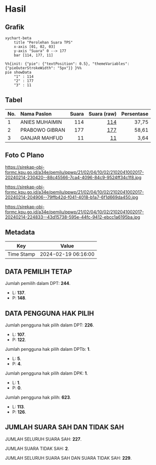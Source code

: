 # Hasil

## Grafik

```mermaid
xychart-beta
    title "Perolehan Suara TPS"
    x-axis [01, 02, 03]
    y-axis "Suara" 0 --> 177
    bar [114, 177, 11]
```

```mermaid
%%{init: {"pie": {"textPosition": 0.5}, "themeVariables": {"pieOuterStrokeWidth": "5px"}} }%%
pie showData
    "1" : 114
    "2" : 177
    "3" : 11
```

## Tabel

| No. | Nama Paslon    | Suara | Suara (raw) | Persentase |
|:--- |:-------------- | -----:| -----------:| ----------:|
| 1   | ANIES MUHAIMIN | 114   | [114][p-1]  | 37,75      |
| 2   | PRABOWO GIBRAN | 177   | [177][p-2]  | 58,61      |
| 3   | GANJAR MAHFUD  | 11    | [11][p-3]   | 3,64       |


[p-1]: https://github.com/gigit-pemilu/pemilu-2024-21-kepulauan-riau/blob/main/pilpres/hitung-suara/sub/21-kepulauan-riau/sub/02-karimun/sub/04-meral/sub/1002-baran-barat/sub/017-tps/sub/paslon-1.txt
[p-2]: https://github.com/gigit-pemilu/pemilu-2024-21-kepulauan-riau/blob/main/pilpres/hitung-suara/sub/21-kepulauan-riau/sub/02-karimun/sub/04-meral/sub/1002-baran-barat/sub/017-tps/sub/paslon-2.txt
[p-3]: https://github.com/gigit-pemilu/pemilu-2024-21-kepulauan-riau/blob/main/pilpres/hitung-suara/sub/21-kepulauan-riau/sub/02-karimun/sub/04-meral/sub/1002-baran-barat/sub/017-tps/sub/paslon-3.txt

## Foto C Plano

https://sirekap-obj-formc.kpu.go.id/a34e/pemilu/ppwp/21/02/04/10/02/2102041002017-20240214-230420--88c45566-7ca4-4096-84c9-9524ff34c1f8.jpg

https://sirekap-obj-formc.kpu.go.id/a34e/pemilu/ppwp/21/02/04/10/02/2102041002017-20240214-204906--79ffb42d-f041-4018-b1a7-6f1d669da450.jpg

https://sirekap-obj-formc.kpu.go.id/a34e/pemilu/ppwp/21/02/04/10/02/2102041002017-20240214-224833--43d15738-595e-44fc-9412-ebcc1a6195ba.jpg


## Metadata

| Key        | Value               |
| ---------- | ------------------- |
| Time Stamp | 2024-02-19 06:16:00 |


## DATA PEMILIH TETAP

Jumlah pemilih dalam DPT: **244**.
 * L: **137**.
 * P: **148**.

## DATA PENGGUNA HAK PILIH

Jumlah pengguna hak pilih dalam DPT: **226**.
 * L: **107**.
 * P: **122**.

Jumlah pengguna hak pilih dalam DPTb: **1**.
 * L: **5**.
 * P: **4**.

Jumlah pengguna hak pilih dalam DPK: **1**.
 * L: **1**.
 * P: **0**.

Jumlah pengguna hak pilih: **623**.
 * L: **113**.
 * P: **126**.

## JUMLAH SUARA SAH DAN TIDAK SAH

JUMLAH SELURUH SUARA SAH: **227**.

JUMLAH SUARA TIDAK SAH: **2**.

JUMLAH SELURUH SUARA SAH DAN SUARA TIDAK SAH: **229**.


